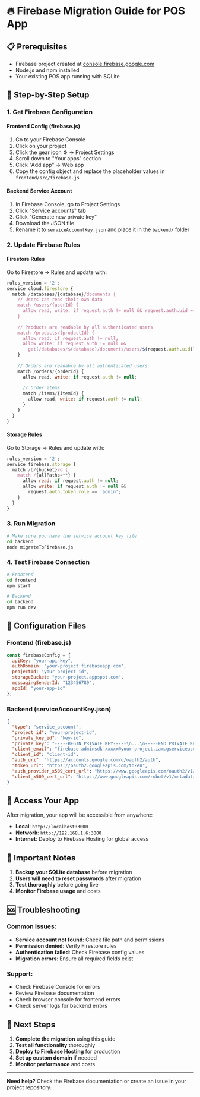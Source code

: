 # 🔥 Firebase Migration Guide for POS App

## 📋 Prerequisites
- Firebase project created at [console.firebase.google.com](https://console.firebase.google.com)
- Node.js and npm installed
- Your existing POS app running with SQLite

## 🚀 Step-by-Step Setup

### 1. Get Firebase Configuration

#### Frontend Config (firebase.js)
1. Go to your Firebase Console
2. Click on your project
3. Click the gear icon ⚙️ → Project Settings
4. Scroll down to "Your apps" section
5. Click "Add app" → Web app
6. Copy the config object and replace the placeholder values in `frontend/src/firebase.js`

#### Backend Service Account
1. In Firebase Console, go to Project Settings
2. Click "Service accounts" tab
3. Click "Generate new private key"
4. Download the JSON file
5. Rename it to `serviceAccountKey.json` and place it in the `backend/` folder

### 2. Update Firebase Rules

#### Firestore Rules
Go to Firestore → Rules and update with:

```javascript
rules_version = '2';
service cloud.firestore {
  match /databases/{database}/documents {
    // Users can read their own data
    match /users/{userId} {
      allow read, write: if request.auth != null && request.auth.uid == userId;
    }
    
    // Products are readable by all authenticated users
    match /products/{productId} {
      allow read: if request.auth != null;
      allow write: if request.auth != null && 
        get(/databases/$(database)/documents/users/$(request.auth.uid)).data.role == 'admin';
    }
    
    // Orders are readable by all authenticated users
    match /orders/{orderId} {
      allow read, write: if request.auth != null;
      
      // Order items
      match /items/{itemId} {
        allow read, write: if request.auth != null;
      }
    }
  }
}
```

#### Storage Rules
Go to Storage → Rules and update with:

```javascript
rules_version = '2';
service firebase.storage {
  match /b/{bucket}/o {
    match /{allPaths=**} {
      allow read: if request.auth != null;
      allow write: if request.auth != null && 
        request.auth.token.role == 'admin';
    }
  }
}
```

### 3. Run Migration

```bash
# Make sure you have the service account key file
cd backend
node migrateToFirebase.js
```

### 4. Test Firebase Connection

```bash
# Frontend
cd frontend
npm start

# Backend
cd backend
npm run dev
```

## 🔧 Configuration Files

### Frontend (firebase.js)
```javascript
const firebaseConfig = {
  apiKey: "your-api-key",
  authDomain: "your-project.firebaseapp.com",
  projectId: "your-project-id",
  storageBucket: "your-project.appspot.com",
  messagingSenderId: "123456789",
  appId: "your-app-id"
};
```

### Backend (serviceAccountKey.json)
```json
{
  "type": "service_account",
  "project_id": "your-project-id",
  "private_key_id": "key-id",
  "private_key": "-----BEGIN PRIVATE KEY-----\n...\n-----END PRIVATE KEY-----\n",
  "client_email": "firebase-adminsdk-xxxxx@your-project.iam.gserviceaccount.com",
  "client_id": "client-id",
  "auth_uri": "https://accounts.google.com/o/oauth2/auth",
  "token_uri": "https://oauth2.googleapis.com/token",
  "auth_provider_x509_cert_url": "https://www.googleapis.com/oauth2/v1/certs",
  "client_x509_cert_url": "https://www.googleapis.com/robot/v1/metadata/x509/..."
}
```

## 📱 Access Your App

After migration, your app will be accessible from anywhere:
- **Local**: `http://localhost:3000`
- **Network**: `http://192.168.1.6:3000`
- **Internet**: Deploy to Firebase Hosting for global access

## 🚨 Important Notes

1. **Backup your SQLite database** before migration
2. **Users will need to reset passwords** after migration
3. **Test thoroughly** before going live
4. **Monitor Firebase usage** and costs

## 🆘 Troubleshooting

### Common Issues:
- **Service account not found**: Check file path and permissions
- **Permission denied**: Verify Firestore rules
- **Authentication failed**: Check Firebase config values
- **Migration errors**: Ensure all required fields exist

### Support:
- Check Firebase Console for errors
- Review Firebase documentation
- Check browser console for frontend errors
- Check server logs for backend errors

## 🎯 Next Steps

1. **Complete the migration** using this guide
2. **Test all functionality** thoroughly
3. **Deploy to Firebase Hosting** for production
4. **Set up custom domain** if needed
5. **Monitor performance** and costs

---

**Need help?** Check the Firebase documentation or create an issue in your project repository.
